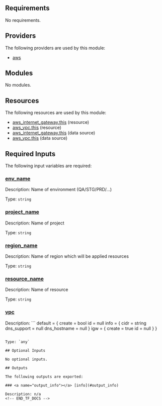 <!-- BEGIN_TF_DOCS -->
## Requirements

No requirements.

## Providers

The following providers are used by this module:

- <a name="provider_aws"></a> [aws](#provider_aws)

## Modules

No modules.

## Resources

The following resources are used by this module:

- [aws_internet_gateway.this](https://registry.terraform.io/providers/hashicorp/aws/latest/docs/resources/internet_gateway) (resource)
- [aws_vpc.this](https://registry.terraform.io/providers/hashicorp/aws/latest/docs/resources/vpc) (resource)
- [aws_internet_gateway.this](https://registry.terraform.io/providers/hashicorp/aws/latest/docs/data-sources/internet_gateway) (data source)
- [aws_vpc.this](https://registry.terraform.io/providers/hashicorp/aws/latest/docs/data-sources/vpc) (data source)

## Required Inputs

The following input variables are required:

### <a name="input_env_name"></a> [env_name](#input_env_name)

Description: Name of environment (QA/STG/PRD/...)

Type: `string`

### <a name="input_project_name"></a> [project_name](#input_project_name)

Description: Name of project

Type: `string`

### <a name="input_region_name"></a> [region_name](#input_region_name)

Description: Name of region which will be applied resources

Type: `string`

### <a name="input_resource_name"></a> [resource_name](#input_resource_name)

Description: Name of resource

Type: `string`

### <a name="input_vpc"></a> [vpc](#input_vpc)

Description: ```
  default = {
    create = bool
    id = null
    info = {
      cidr = string
      dns_support = null
      dns_hostname = null
    }
    igw = {
      create = true
      id = null
    }
  }
```

Type: `any`

## Optional Inputs

No optional inputs.

## Outputs

The following outputs are exported:

### <a name="output_info"></a> [info](#output_info)

Description: n/a
<!-- END_TF_DOCS -->